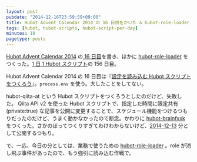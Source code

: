 ```yaml
---
layout: post
pubdate: "2014-12-16T23:59:59+09:00"
title: Hubot Advent Calendar 2014 の 16 日目をかいた & hubot-role-loader をつくった
tags: [hubot, hubot-scripts, hubot-script-per-day]
minutes: 10
pagetype: posts
---
```

[Hubot Advent Calendar 2014][hubot-adventar-2014] の[ 16 日目][hubot-adventar-2014-16]を書き、ほかに [hubot-role-loader][gh:bouzuya/hubot-role-loader] をつくった。[1 日 1 Hubot スクリプト][hubot-script-per-day]の 156 日目。

Hubot Advent Calendar 2014 の 16 日目は『[設定を読み込む Hubot スクリプトをつくろう][hubot-adventar-2014-16]』。`process.env` を使う。大したことをしてない。

hubot-qiita-at という Hubot スクリプトをつくろうとしたのだけど、失敗した。 Qiita API v2 を使った Hubot スクリプトで、指定した時間に限定共有 (private:true) な記事を公開に変更することで、スケジュール機能をつけるつもりだったのだけど、うまく動かなかったので断念。かわりに [hubot-brainfxxk][gh:bouzuya/hubot-brainfxxk] をつくった。さかのぼってつくりすぎてわけわからないけど、[2014-12-13][] 分として公開するつもり。

で、一応、今日の分としては、業務で使うための [hubot-role-loader][gh:bouzuya/hubot-role-loader] 。role が消し飛ぶ事件があったので、もう強引に読み込む作戦で。

[2014-12-13]: http://blog.bouzuya.net/2014/12/13/
[hubot-adventar-2014]: http://www.adventar.org/calendars/384
[hubot-adventar-2014-16]: http://qiita.com/bouzuya/items/d65a394cac9e76b56d3d
[hubot-script-per-day]: http://blog.bouzuya.net/posts?tags=hubot-script-per-day
[gh:bouzuya/hubot-role-loader]: https://github.com/bouzuya/hubot-role-loader
[gh:bouzuya/hubot-brainfxxk]: https://github.com/bouzuya/hubot-brainfxxk
